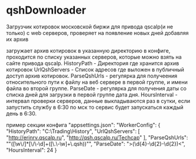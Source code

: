 # qshDownloader
Загрузчик котировок московской биржи для привода qscalp(и не только) с web серверов, проверяет на появление новых дней добавляя их архив

загружает архив котировок в указанную директорию в конфиге, проходится по списку указанных серверов, которые можно взять на сайте привода qscalp.
HistoryPath - Директория где хранится архив котировок
UrlQshServers - Список адресов где выложен в публичный доступ архив котировок.
ParseQshUrls - регулярка для получеения относительного пути к файлу на веб сервере в первой группе, и имени файла во второй группе.
ParseDate - регулярка для получения даты со списка дней для загрузки в первой группе дата дня.
HoursInterval - интервал проверки серверов, данные выкладываются раз в сутки, если запустить службу в 6:30 по мск то сервис будет запускаться каждый день в 6:30.

пример секции конфига "appsettings.json":
  "WorkerConfig": {
    "HistoryPath": "C:\\Trading\\History",
    "UrlQshServers": [
      "http://erinrv.qscalp.ru",
      "http://qsh.qscalp.ru/Techcap"
    ],
    "ParseQshUrls": "\"([\\w\\/]*[\\/\\-\\d]+([\\.\\-\\w]+\\.qsh))\"",
    "ParseDate": ">(\\d{4}-\\d{2}-\\d{2})<",
    "HoursInterval": 24
  }
